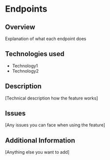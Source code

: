 # Endpoints

## Overview
Explanation of what each endpoint does

## Technologies used
- Technology1
- Technology2

## Description
[Technical description how the feature works]

## Issues
[Any issues you can face when using the feature]

## Additional Information
[Anything else you want to add]